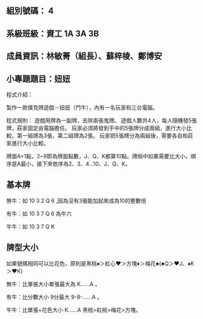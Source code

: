 ## 組別號碼： 4
## 系級班級：資工 1A 3A 3B
## 成員資訊：林敏菁（組長）、蘇梓棱、鄭博安

## 小專題題目：妞妞

程式介紹：

製作一款撲克牌遊戲－妞妞（鬥牛），內有一名玩家和三台電腦。

程式規則：
遊戲用牌為一副牌，去除兩張鬼牌。
遊戲人數共4人，每人隨機發5張牌，莊家固定由電腦擔任。
玩家必須將發到手中的5張牌分成兩組，進行大小比較。第一組牌為3張，第二組牌為2張。 玩家把5張牌分為兩組後，需要各自和莊家進行大小比較。
</br>

牌面A=1點，2~9即為牌面點數，J、Q、K都算10點。牌局中如果需要比大小，順序是A最小，接下來依序為2、3、4…10、J、Q、K。

## 基本牌
無牛：如 10 3 2 Q 6 ,因為沒有3張能加起來成為10的整數倍

有牛：如 10 3 7 Q 6 為牛六

牛牛：如 10 3 7 Q K

## 牌型大小
如果號碼相同可以比花色，原則是黑桃♠＞紅心♥＞方塊♦＞梅花♣(♣Q＞♥J、♠K＞♥K)

無牛：比單張大小單張最大為 K……A 。

有牛：比分數大小 9分最大 9-8-……A 。

牛牛：比單張+花色大小 K……A 黑桃>紅桃>梅花>方塊。







